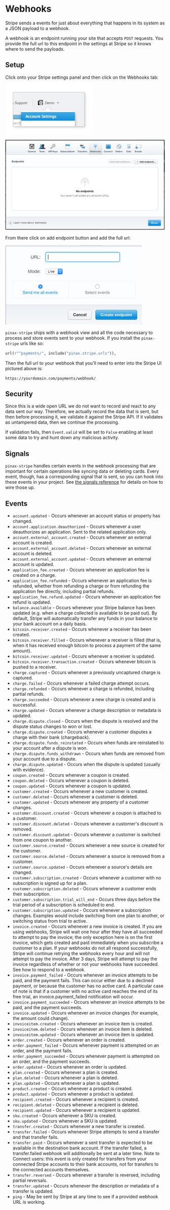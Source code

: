 # Webhooks

Stripe sends a events for just about everything that happens in its system as
a JSON payload to a webhook.

A webhook is an endpoint running your site that accepts `POST` requests. You
provide the full url to this endpoint in the settings at Stripe so it knows
where to send the payloads.

## Setup

Click onto your Stripe settings panel and then click on the Webhooks tab:

![](../user-guide/images/stripe-menu.png)

![](images/webhooks-tab.png)

From there click on add endpoint button and add the full url:

![](images/webhooks-add-url.png)

`pinax-stripe` ships with a webhook view and all the code necessary to process
and store events sent to your webhook.  If you install the `pinax-stripe` urls
like so:

```python
url(r"^payments/", include("pinax.stripe.urls")),
```

Then the full url to your webhook that you'll need to enter into the Stripe UI
pictured above is:

    https://yourdomain.com/payments/webhook/

## Security

Since this is a wide open URL we do not want to record and react to any data
sent our way.  Therefore, we actually record the data that is sent, but then
before processing it, we validate it against the Stripe API.  If it validates
as untampered data, then we continue the processing.

If validation fails, then `Event.valid` will be set to `False` enabling at
least some data to try and hunt down any malicious activity.

## Signals

`pinax-stripe` handles certain events in the webhook processing that are
important for certain operations like syncing data or deleting cards. Every
event, though, has a corresponding signal that is sent, so you can hook into
these events in your project.  See [the signals reference](signals.md) for
details on how to wire those up.

## Events

* `account.updated` - Occurs whenever an account status or property has changed.
* `account.application.deauthorized` - Occurs whenever a user deauthorizes an application. Sent to the related application only.
* `account.external_account.created` - Occurs whenever an external account is created.
* `account.external_account.deleted` - Occurs whenever an external account is deleted.
* `account.external_account.updated` - Occurs whenever an external account is updated.
* `application_fee.created` - Occurs whenever an application fee is created on a charge.
* `application_fee.refunded` - Occurs whenever an application fee is refunded, whether from refunding a charge or from refunding the application fee directly, including partial refunds.
* `application_fee.refund.updated` - Occurs whenever an application fee refund is updated.
* `balance.available` - Occurs whenever your Stripe balance has been updated (e.g. when a charge collected is available to be paid out). By default, Stripe will automatically transfer any funds in your balance to your bank account on a daily basis.
* `bitcoin.receiver.created` - Occurs whenever a receiver has been created.
* `bitcoin.receiver.filled` - Occurs whenever a receiver is filled (that is, when it has received enough bitcoin to process a payment of the same amount).
* `bitcoin.receiver.updated` - Occurs whenever a receiver is updated.
* `bitcoin.receiver.transaction.created` - Occurs whenever bitcoin is pushed to a receiver.
* `charge.captured` - Occurs whenever a previously uncaptured charge is captured.
* `charge.failed` - Occurs whenever a failed charge attempt occurs.
* `charge.refunded` - Occurs whenever a charge is refunded, including partial refunds.
* `charge.succeeded` - Occurs whenever a new charge is created and is successful.
* `charge.updated` - Occurs whenever a charge description or metadata is updated.
* `charge.dispute.closed` - Occurs when the dispute is resolved and the dispute status changes to won or lost.
* `charge.dispute.created` - Occurs whenever a customer disputes a charge with their bank (chargeback).
* `charge.dispute.funds_reinstated` - Occurs when funds are reinstated to your account after a dispute is won.
* `charge.dispute.funds_withdrawn` - Occurs when funds are removed from your account due to a dispute.
* `charge.dispute.updated` - Occurs when the dispute is updated (usually with evidence).
* `coupon.created` - Occurs whenever a coupon is created.
* `coupon.deleted` - Occurs whenever a coupon is deleted.
* `coupon.updated` - Occurs whenever a coupon is updated.
* `customer.created` - Occurs whenever a new customer is created.
* `customer.deleted` - Occurs whenever a customer is deleted.
* `customer.updated` - Occurs whenever any property of a customer changes.
* `customer.discount.created` - Occurs whenever a coupon is attached to a customer.
* `customer.discount.deleted` - Occurs whenever a customer's discount is removed.
* `customer.discount.updated` - Occurs whenever a customer is switched from one coupon to another.
* `customer.source.created` - Occurs whenever a new source is created for the customer.
* `customer.source.deleted` - Occurs whenever a source is removed from a customer.
* `customer.source.updated` - Occurs whenever a source's details are changed.
* `customer.subscription.created` - Occurs whenever a customer with no subscription is signed up for a plan.
* `customer.subscription.deleted` - Occurs whenever a customer ends their subscription.
* `customer.subscription.trial_will_end` - Occurs three days before the trial period of a subscription is scheduled to end.
* `customer.subscription.updated` - Occurs whenever a subscription changes. Examples would include switching from one plan to another, or switching status from trial to active.
* `invoice.created` - Occurs whenever a new invoice is created. If you are using webhooks, Stripe will wait one hour after they have all succeeded to attempt to pay the invoice; the only exception here is on the first invoice, which gets created and paid immediately when you subscribe a customer to a plan. If your webhooks do not all respond successfully, Stripe will continue retrying the webhooks every hour and will not attempt to pay the invoice. After 3 days, Stripe will attempt to pay the invoice regardless of whether or not your webhooks have succeeded. See how to respond to a webhook.
* `invoice.payment_failed` - Occurs whenever an invoice attempts to be paid, and the payment fails. This can occur either due to a declined payment, or because the customer has no active card. A particular case of note is that if a customer with no active card reaches the end of its free trial, an invoice.payment_failed notification will occur.
* `invoice.payment_succeeded` - Occurs whenever an invoice attempts to be paid, and the payment succeeds.
* `invoice.updated` - Occurs whenever an invoice changes (for example, the amount could change).
* `invoiceitem.created` - Occurs whenever an invoice item is created.
* `invoiceitem.deleted` - Occurs whenever an invoice item is deleted.
* `invoiceitem.updated` - Occurs whenever an invoice item is updated.
* `order.created` - Occurs whenever an order is created.
* `order.payment_failed` - Occurs whenever payment is attempted on an order, and the payment fails.
* `order.payment_succeeded` - Occurs whenever payment is attempted on an order, and the payment succeeds.
* `order.updated` - Occurs whenever an order is updated.
* `plan.created` - Occurs whenever a plan is created.
* `plan.deleted` - Occurs whenever a plan is deleted.
* `plan.updated` - Occurs whenever a plan is updated.
* `product.created` - Occurs whenever a product is created.
* `product.updated` - Occurs whenever a product is updated.
* `recipient.created` - Occurs whenever a recipient is created.
* `recipient.deleted` - Occurs whenever a recipient is deleted.
* `recipient.updated` - Occurs whenever a recipient is updated.
* `sku.created` - Occurs whenever a SKU is created.
* `sku.updated` - Occurs whenever a SKU is updated.
* `transfer.created` - Occurs whenever a new transfer is created.
* `transfer.failed` - Occurs whenever Stripe attempts to send a transfer and that transfer fails.
* `transfer.paid` - Occurs whenever a sent transfer is expected to be available in the destination bank account. If the transfer failed, a transfer.failed webhook will additionally be sent at a later time. Note to Connect users: this event is only created for transfers from your connected Stripe accounts to their bank accounts, not for transfers to the connected accounts themselves.
* `transfer.reversed` - Occurs whenever a transfer is reversed, including partial reversals.
* `transfer.updated` - Occurs whenever the description or metadata of a transfer is updated.
* `ping` - May be sent by Stripe at any time to see if a provided webhook URL is working.
